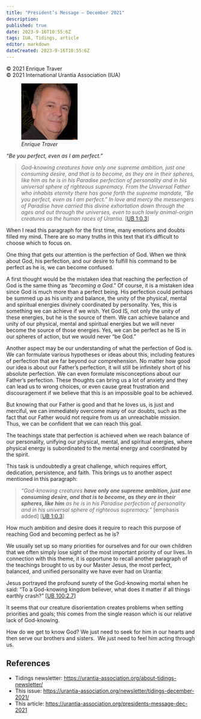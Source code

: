 ```yaml
---
title: "President’s Message – December 2021"
description: 
published: true
date: 2023-9-16T10:55:6Z
tags: IUA, Tidings, article
editor: markdown
dateCreated: 2023-9-16T10:55:6Z
---
```


<p class="v-card v-sheet theme--light gray lighten-3 px-2">© 2021 Enrique Traver<br>© 2021 International Urantia Association (IUA)</p>

<figure id="Figure_1" class="image urantiapedia">
<img src="../../../image/article/IUA_Tidings/image-1.jpeg">
<figcaption><em>Enrique Traver</em></figcaption>
</figure>

_“Be you perfect, even as I am perfect.”_

> _God-knowing creatures have only one supreme ambition, just one consuming desire, and that is to become, as they are in their spheres, like him as he is in his Paradise perfection of personality and in his universal sphere of righteous supremacy. From the Universal Father who inhabits eternity there has gone forth the supreme mandate, “Be you perfect, even as I am perfect.” In love and mercy the messengers of Paradise have carried this divine exhortation down through the ages and out through the universes, even to such lowly animal-origin creatures as the human races of Urantia._ [[UB 1:0.3](/en/The_Urantia_Book/1#p0_3)]

When I read this paragraph for the first time, many emotions and doubts filled my mind. There are so many truths in this text that it’s difficult to choose which to focus on.

One thing that gets our attention is the perfection of God. When we think about God, his perfection, and our desire to fulfill his command to be perfect as he is, we can become confused.

A first thought would be the mistaken idea that reaching the perfection of God is the same thing as _“becoming a God_.” Of course, it is a mistaken idea since God is much more than a perfect being. His perfection could perhaps be summed up as his unity and balance, the unity of the physical, mental and spiritual energies divinely coordinated by personality. Yes, this is something we can achieve if we wish. Yet God IS, not only the unity of these energies, but he is the source of them. We can achieve balance and unity of our physical, mental and spiritual energies but we will never become the source of those energies. Yes, we can be perfect as he IS in our spheres of action, but we would never “be God.”

Another aspect may be our understanding of what the perfection of God is. We can formulate various hypotheses or ideas about this, including features of perfection that are far beyond our comprehension. No matter how good our idea is about ​​our Father’s perfection, it will still be infinitely short of his absolute perfection. We can even formulate misconceptions about our Father’s perfection. These thoughts can bring us a lot of anxiety and they can lead us to wrong choices, or even cause great frustration and discouragement if we believe that this is an impossible goal to be achieved.

But knowing that our Father is good and that he loves us, is just and merciful, we can immediately overcome many of our doubts, such as the fact that our Father would not require from us an unreachable mission. Thus, we can be confident that we can reach this goal.

The teachings state that perfection is achieved when we reach balance of our personality, unifying our physical, mental, and spiritual energies, where physical energy is subordinated to the mental energy and coordinated by the spirit.

This task is undoubtedly a great challenge, which requires effort, dedication, persistence, and faith. This brings us to another aspect mentioned in this paragraph:

> _“God-knowing creatures **have only one supreme ambition, just one consuming desire, and that is to become, as they are in their spheres, like him** as he is in his Paradise perfection of personality and in his universal sphere of righteous supremacy.”_ [emphasis added] [[UB 1:0.3](/en/The_Urantia_Book/1#p0_3)]

How much ambition and desire does it require to reach this purpose of reaching God and becoming perfect as he is?

We usually set up so many priorities for ourselves and for our own children that we often simply lose sight of the most important priority of our lives. In connection with this theme, it is opportune to recall another paragraph of the teachings brought to us by our Master Jesus, the most perfect, balanced, and unified personality we have ever had on Urantia:

Jesus portrayed the profound surety of the God-knowing mortal when he said: “To a God-knowing kingdom believer, what does it matter if all things earthly crash?” [[UB 100:2.7](/en/The_Urantia_Book/100#p2_7)]

It seems that our creature disorientation creates problems when setting priorities and goals; this comes from the single reason which is our relative lack of God-knowing.

How do we get to know God? We just need to seek for him in our hearts and then serve our brothers and sisters.  We just need to feel him acting through us.

## References

- Tidings newsletter: https://urantia-association.org/about-tidings-newsletter/
- This issue: https://urantia-association.org/newsletter/tidings-december-2021/
- This article: https://urantia-association.org/presidents-message-dec-2021